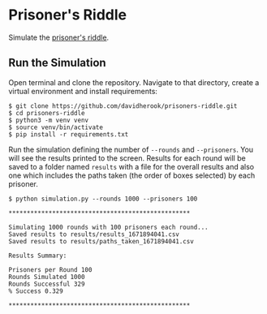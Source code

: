 # Prisoner's Riddle
Simulate the [prisoner's riddle](https://www.youtube.com/watch?v=iSNsgj1OCLA).

## Run the Simulation

Open terminal and clone the repository. Navigate to that directory, create a virtual environment and install requirements:
```
$ git clone https://github.com/davidherook/prisoners-riddle.git
$ cd prisoners-riddle
$ python3 -m venv venv
$ source venv/bin/activate
$ pip install -r requirements.txt
```

Run the simulation defining the number of `--rounds` and `--prisoners`. You will see the results printed to the screen. Results for each round will be saved to a folder named `results` with a file for the overall results and also one which includes the paths taken (the order of boxes selected) by each prisoner.

```
$ python simulation.py --rounds 1000 --prisoners 100

**************************************************

Simulating 1000 rounds with 100 prisoners each round...
Saved results to results/results_1671894041.csv
Saved results to results/paths_taken_1671894041.csv

Results Summary:

Prisoners per Round 100
Rounds Simulated 1000
Rounds Successful 329
% Success 0.329

**************************************************
```